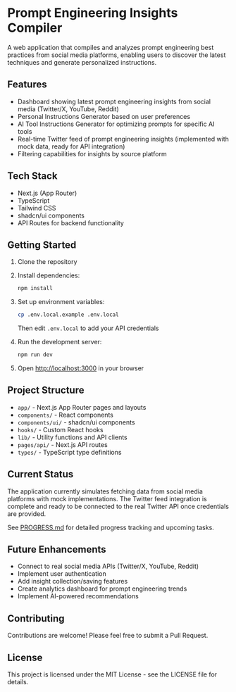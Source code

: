 # Prompt Engineering Insights Compiler

A web application that compiles and analyzes prompt engineering best practices from social media platforms, enabling users to discover the latest techniques and generate personalized instructions.

## Features

- Dashboard showing latest prompt engineering insights from social media (Twitter/X, YouTube, Reddit)
- Personal Instructions Generator based on user preferences
- AI Tool Instructions Generator for optimizing prompts for specific AI tools
- Real-time Twitter feed of prompt engineering insights (implemented with mock data, ready for API integration)
- Filtering capabilities for insights by source platform

## Tech Stack

- Next.js (App Router)
- TypeScript
- Tailwind CSS
- shadcn/ui components
- API Routes for backend functionality

## Getting Started

1. Clone the repository
2. Install dependencies:
   ```bash
   npm install
   ```
3. Set up environment variables:
   ```bash
   cp .env.local.example .env.local
   ```
   Then edit `.env.local` to add your API credentials

4. Run the development server:
   ```bash
   npm run dev
   ```
5. Open [http://localhost:3000](http://localhost:3000) in your browser

## Project Structure

- `app/` - Next.js App Router pages and layouts
- `components/` - React components 
- `components/ui/` - shadcn/ui components
- `hooks/` - Custom React hooks
- `lib/` - Utility functions and API clients
- `pages/api/` - Next.js API routes
- `types/` - TypeScript type definitions

## Current Status

The application currently simulates fetching data from social media platforms with mock implementations. The Twitter feed integration is complete and ready to be connected to the real Twitter API once credentials are provided.

See [PROGRESS.md](./PROGRESS.md) for detailed progress tracking and upcoming tasks.

## Future Enhancements

- Connect to real social media APIs (Twitter/X, YouTube, Reddit)
- Implement user authentication
- Add insight collection/saving features
- Create analytics dashboard for prompt engineering trends
- Implement AI-powered recommendations

## Contributing

Contributions are welcome! Please feel free to submit a Pull Request.

## License

This project is licensed under the MIT License - see the LICENSE file for details.

